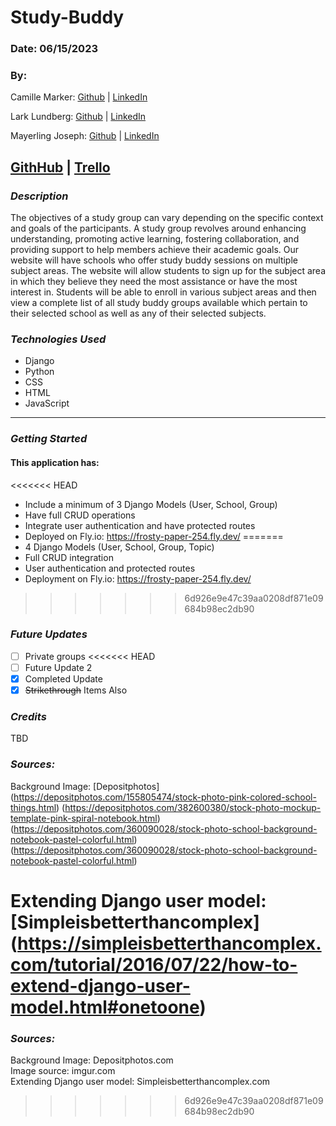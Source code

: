 # Study-Buddy

### Date: 06/15/2023

### By:

Camille Marker: [Github](https://github.com/camillemarker) | [LinkedIn](https://www.linkedin.com/in/camillemarker/)

Lark Lundberg: [Github](https://github.com/elizabethlundberg) | [LinkedIn]()

Mayerling Joseph: [Github](https://github.com/mayerlingmj) | [LinkedIn](https://www.linkedin.com/in/mayerling-joseph/)

## [GithHub](https://github.com/mayerlingmj/Study-Buddy) | [Trello](https://trello.com/b/B8qR7XVN/study-buddy-app)

### **_Description_**

The objectives of a study group can vary depending on the specific context and goals of the participants. A study group revolves around enhancing understanding, promoting active learning, fostering collaboration, and providing support to help members achieve their academic goals. Our website will have schools who offer study buddy sessions on multiple subject areas. The website will allow students to sign up for the subject area in which they believe they need the most assistance or have the most interest in. Students will be able to enroll in various subject areas and then view a complete list of all study buddy groups available which pertain to their selected school as well as any of their selected subjects.

### **_Technologies Used_**

- Django
- Python
- CSS
- HTML
- JavaScript

---

### **_Getting Started_**

#### This application has:

<<<<<<< HEAD
- Include a minimum of 3 Django Models (User, School, Group)
- Have full CRUD operations
- Integrate user authentication and have protected routes
- Deployed on Fly.io: https://frosty-paper-254.fly.dev/
=======
- 4 Django Models (User, School, Group, Topic)
- Full CRUD integration
- User authentication and protected routes
- Deployment on Fly.io: https://frosty-paper-254.fly.dev/
>>>>>>> 6d926e9e47c39aa0208df871e09684b98ec2db90

### **_Future Updates_**

- [ ] Private groups
<<<<<<< HEAD
- [ ] Future Update 2
- [x] Completed Update
- [x] ~~Strikethrough~~ Items Also

### **_Credits_**

TBD

### **_Sources:_**

Background Image: [Depositphotos] (https://depositphotos.com/155805474/stock-photo-pink-colored-school-things.html) (https://depositphotos.com/382600380/stock-photo-mockup-template-pink-spiral-notebook.html) (https://depositphotos.com/360090028/stock-photo-school-background-notebook-pastel-colorful.html) (https://depositphotos.com/360090028/stock-photo-school-background-notebook-pastel-colorful.html)

Extending Django user model: [Simpleisbetterthancomplex] (https://simpleisbetterthancomplex.com/tutorial/2016/07/22/how-to-extend-django-user-model.html#onetoone)
=======

### **_Sources:_**

Background Image: Depositphotos.com  
Image source: imgur.com  
Extending Django user model: Simpleisbetterthancomplex.com
>>>>>>> 6d926e9e47c39aa0208df871e09684b98ec2db90
